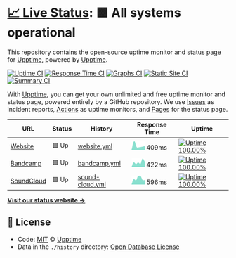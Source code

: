 # [📈 Live Status](https://upptime.github.io/upptime): <!--live status--> **🟩 All systems operational**

This repository contains the open-source uptime monitor and status page for [Upptime](https://upptime.js.org), powered by [Upptime](https://github.com/upptime/upptime).

[![Uptime CI](https://github.com/koj-co/upptime/workflows/Uptime%20CI/badge.svg)](https://github.com/koj-co/upptime/actions?query=workflow%3A%22Uptime+CI%22)
[![Response Time CI](https://github.com/koj-co/upptime/workflows/Response%20Time%20CI/badge.svg)](https://github.com/koj-co/upptime/actions?query=workflow%3A%22Response+Time+CI%22)
[![Graphs CI](https://github.com/koj-co/upptime/workflows/Graphs%20CI/badge.svg)](https://github.com/koj-co/upptime/actions?query=workflow%3A%22Graphs+CI%22)
[![Static Site CI](https://github.com/koj-co/upptime/workflows/Static%20Site%20CI/badge.svg)](https://github.com/koj-co/upptime/actions?query=workflow%3A%22Static+Site+CI%22)
[![Summary CI](https://github.com/koj-co/upptime/workflows/Summary%20CI/badge.svg)](https://github.com/koj-co/upptime/actions?query=workflow%3A%22Summary+CI%22)

With [Upptime](https://upptime.js.org), you can get your own unlimited and free uptime monitor and status page, powered entirely by a GitHub repository. We use [Issues](https://github.com/upptime/upptime/issues) as incident reports, [Actions](https://github.com/upptime/upptime/actions) as uptime monitors, and [Pages](https://upptime.github.io/upptime) for the status page.

<!--start: status pages-->
<!-- This summary is generated by Upptime (https://github.com/upptime/upptime) -->
<!-- Do not edit this manually, your changes will be overwritten -->

| URL                                          | Status | History                                                                                     | Response Time                                                                    | Uptime                                                                                                                                                                                                               |
| -------------------------------------------- | ------ | ------------------------------------------------------------------------------------------- | -------------------------------------------------------------------------------- | -------------------------------------------------------------------------------------------------------------------------------------------------------------------------------------------------------------------- |
| [Website](https://nutriot.com)               | 🟩 Up  | [website.yml](https://github.com/nutriot/status/commits/master/history/website.yml)         | <img alt="Response time graph" src="./graphs/website.png" height="20"> 409ms     | [![Uptime 100.00%](https://img.shields.io/endpoint?url=https%3A%2F%2Fraw.githubusercontent.com%2Fnutriot%2Fstatus%2Fmaster%2Fapi%2Fwebsite%2Fuptime.json)](https://nutriot.github.io/status/history/website)         |
| [Bandcamp](https://nutriot.bandcamp.com)     | 🟩 Up  | [bandcamp.yml](https://github.com/nutriot/status/commits/master/history/bandcamp.yml)       | <img alt="Response time graph" src="./graphs/bandcamp.png" height="20"> 422ms    | [![Uptime 100.00%](https://img.shields.io/endpoint?url=https%3A%2F%2Fraw.githubusercontent.com%2Fnutriot%2Fstatus%2Fmaster%2Fapi%2Fbandcamp%2Fuptime.json)](https://nutriot.github.io/status/history/bandcamp)       |
| [SoundCloud](https://soundcloud.com/nutriot) | 🟩 Up  | [sound-cloud.yml](https://github.com/nutriot/status/commits/master/history/sound-cloud.yml) | <img alt="Response time graph" src="./graphs/sound-cloud.png" height="20"> 596ms | [![Uptime 100.00%](https://img.shields.io/endpoint?url=https%3A%2F%2Fraw.githubusercontent.com%2Fnutriot%2Fstatus%2Fmaster%2Fapi%2Fsound-cloud%2Fuptime.json)](https://nutriot.github.io/status/history/sound-cloud) |

<!--end: status pages-->

[**Visit our status website →**](https://nutriot.github.io/status)

## 📄 License

- Code: [MIT](./LICENSE) © [Upptime](https://upptime.js.org)
- Data in the `./history` directory: [Open Database License](https://opendatacommons.org/licenses/odbl/1-0/)
